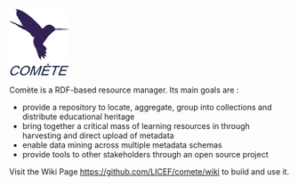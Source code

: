 ![](https://github.com/LICEF/comete/blob/master/documentation/cometeLogo.gif)

Comète is a RDF-based resource manager. 
Its main goals are :
- provide a repository to locate, aggregate, group into collections and distribute educational heritage
- bring together a critical mass of learning resources in through harvesting and direct upload of metadata
- enable data mining across multiple metadata schemas
- provide tools to other stakeholders through an open source project

Visit the Wiki Page https://github.com/LICEF/comete/wiki to build and use it.

 
 

